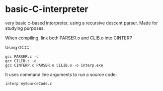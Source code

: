 # basic-C-interpreter
very basic c-based interpreter, using a recursive descent parser. Made for studying purposes.

When compiling, link both PARSER.o and CLIB.o into CINTERP

Using GCC:
```
gcc PARSER.c -c
gcc CILIB.c -c
gcc CINTERP.c PARSER.o CILIB.o -o interp.exe
```

It uses command line arguments to run a source code:

```interp mySourceCode.c```